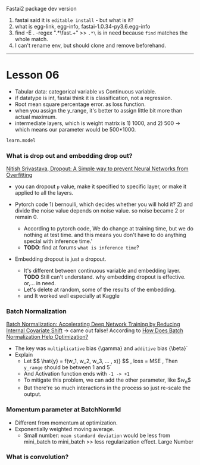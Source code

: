 Fastai2 package dev version

1. fastai said it is `editable install` - but what is it?
2. what is egg-link, egg-info, fastai-1.0.34-py3.6.egg-info
3. find -E . -regex ".*\fast.+"  >>  	`.*\` is in need because `find` matches the whole match.
4. I can't rename env, but should clone and remove beforehand.

-------

# Lesson 06

- Tabular data: categorical variable vs Continuous variable.
- if datatype is int, fastai think it is classification, not a regression.
- Root mean square percentage error. as loss function.
-  when you assign the y_range, it's better to assign little bit more than actual maximum.
-  intermediate layers, which is weight matrix is 1) 1000, and 2) 500 -> which means our parameter would be 500*1000.


~~~python
learn.model
~~~

### What is drop out and embedding drop out?

[Nitish Srivastava, Dropout: A Simple way to prevent Neural Networks from Overfitting]()

- you can dropout `p` value, make it specified to specific layer, or make it applied to all the layers.
- Pytorch code 1) bernoulli, which decides whether you will hold it? 2) and divide the noise value depends on noise value. so noise became 2 or remain 0.
	 - According to pytorch code, We do change at training time, but we do nothing at test time. and this means you don't have to do anything special with inference time.'
	 - <b>TODO</b>: find at forums `what is inference time`?

- Embedding dropout is just a dropout.
	- It's different between continuous variable and embedding layer.  <b>TODO</b> Still can't understand. why embedding dropout is effective. or,... in need.
	- Let's delete at random, some of the results of the embedding. 
	- and It worked well especially at Kaggle

### Batch Normalization

[Batch Normalization: Accelerating Deep Network Training by Reducing Internal Covariate Shift]() -> came out false! According to [How Does Batch Normalization Help Optimization?]()

- The key was  `multiplicative` bias {\gamma} and `additive` bias {\beta}`
- Explain
	- Let \$$ \hat{y}  = f(w_1, w_2, w_3, ... , x)} $$ ,  loss = MSE , Then `y_range` should be between 1 and 5`
	- And Activation function ends with `-1 -> +1`
	- To mitigate this problem, we can add the other parameter, like \$$w_n$$
	- But there're so much interactions in the process so just re-scale the output.

### Momentum parameter at BatchNorm1d
- Different from momentum at optimization.
-  Exponentially weighted moving average. 
	-  Small number: `mean standard deviation` would be less from mini_batch to mini_batch >> less regularization effect. Large Number

	
### What is convolution?
	